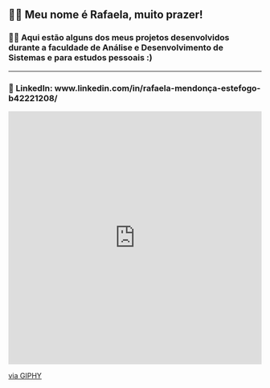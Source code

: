 <h2>🧙‍♀️ Meu nome é Rafaela, muito prazer!</h2>

<h3>
👩‍💻 Aqui estão alguns dos meus projetos desenvolvidos durante a faculdade de Análise e Desenvolvimento de Sistemas e para estudos pessoais :)
</h3>


<hr></hr>
<h3>📌 LinkedIn: www.linkedin.com/in/rafaela-mendonça-estefogo-b42221208/</h3>

<div style="width:100%;height:0;padding-bottom:100%;position:relative;"><iframe src="https://giphy.com/embed/HzPtbOKyBoBFsK4hyc" width="100%" height="100%" style="position:absolute" frameBorder="0" class="giphy-embed" allowFullScreen></iframe></div><p><a href="https://giphy.com/gifs/fomoduck-duck-fomo-forever-squad-HzPtbOKyBoBFsK4hyc">via GIPHY</a></p>
